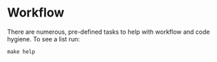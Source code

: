 # Workflow

There are numerous, pre-defined tasks to help with workflow and code hygiene. To see a list run:

    make help
